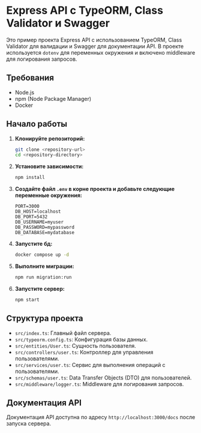 # Express API с TypeORM, Class Validator и Swagger

Это пример проекта Express API с использованием TypeORM, Class Validator для валидации и Swagger для документации API. В проекте используется `dotenv` для переменных окружения и включено middleware для логирования запросов.

## Требования

- Node.js
- npm (Node Package Manager)
- Docker

## Начало работы

1. **Клонируйте репозиторий:**

   ```sh
   git clone <repository-url>
   cd <repository-directory>
   ```

2. **Установите зависимости:**

   ```sh
   npm install
   ```

3. **Создайте файл `.env` в корне проекта и добавьте следующие переменные окружения:**

   ```env
   PORT=3000
   DB_HOST=localhost
   DB_PORT=5432
   DB_USERNAME=myuser
   DB_PASSWORD=mypassword
   DB_DATABASE=mydatabase
   ```

4. **Запустите бд:**

   ```sh
   docker compose up -d
   ```

5. **Выполните миграции:**

   ```sh
   npm run migration:run
   ```

6. **Запустите сервер:**

   ```sh
   npm start
   ```

## Структура проекта

- `src/index.ts`: Главный файл сервера.
- `src/typeorm.config.ts`: Конфигурация базы данных.
- `src/entities/User.ts`: Сущность пользователя.
- `src/controllers/user.ts`: Контроллер для управления пользователями.
- `src/services/user.ts`: Сервис для выполнения операций с пользователями.
- `src/schemas/user.ts`: Data Transfer Objects (DTO) для пользователей.
- `src/middleware/logger.ts`: Middleware для логирования запросов.

## Документация API

Документация API доступна по адресу `http://localhost:3000/docs` после запуска сервера.
